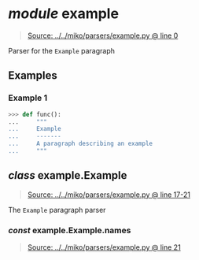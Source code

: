 # *module* **example**

> [Source: ../../miko/parsers/example.py @ line 0](../../miko/parsers/example.py#L0)

Parser for the `Example` paragraph

## Examples

### Example 1

```python
>>> def func():
...     """
...     Example
...     -------
...     A paragraph describing an example
...     """
```

## *class* example.**Example**

> [Source: ../../miko/parsers/example.py @ line 17-21](../../miko/parsers/example.py#L17-L21)

The `Example` paragraph parser

### *const* example.Example.**names**

> [Source: ../../miko/parsers/example.py @ line 21](../../miko/parsers/example.py#L21)
